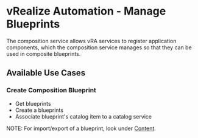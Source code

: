 # vRealize Automation - Manage Blueprints

The composition service allows vRA services to register application components, which the composition service manages so that they can be used in composite blueprints.

## Available Use Cases

### Create Composition Blueprint

 * Get blueprints
 * Create a blueprints 
 * Associate blueprint's catalog item to a catalog service

NOTE: For import/export of a blueprint, look under [Content](../Content).